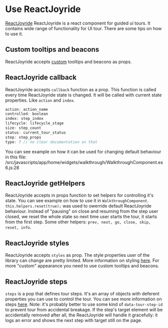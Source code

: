 # Use ReactJoyride

[ReactJoyride](https://github.com/gilbarbara/react-joyride)
ReactJoyride is a react component for guided ui tours. It contains wide range of functionality for UI tour. There are some tips on how to use it.

## Custom tooltips and beacons

ReactJoyride accepts [custom](https://docs.react-joyride.com/custom-components) tooltips and beacons as props.

## ReactJoyride callback

ReactJoyride accepts `callback` function as a prop. This function is called every time ReactJoyride state is changed. It will be called with current state properties. Like `action` and `index`.

```js
action: action_name
controlled: boolean
index: step_index
lifecycle: lifecycle_stage
size: step_count
status: current_tour_status
step: step_props
type: ? // no clear documentation on that
```

You can see example on how it can be used for changing default behaviour in this file: /src/javascripts/app/home/widgets/walkthrough/WalkthroughComponent.es6.js:28

## ReactJoyride getHelpers

ReactJoyride accepts in props function to set helpers for controlling it's state. You can see example on how to use it in `WalkthroughComponent`. `this.helpers.reset(true);` was used to owerride default ReactJoyride behaviour. Instead of "pausing" on close and resuming from the step user closed, we reset the whole state so next time user starts the tour, it starts from the first step.
Some other helpers: `prev, next, go, close, skip, reset, info`.

## ReactJoyride styles

ReactJoyride accepts `styles` as prop. The style properties user of the library can change are pretty limited. More information on styling [here](https://docs.react-joyride.com/styling).
For more "custom" appearance you need to use custom tooltips and beacons.

## ReactJoyride steps

`steps` is a pop that defines tour steps. It's an array of objects with deferent properties you can use to control the tour. You can see more information on steps [here](https://docs.react-joyride.com/step).
Note: it's probably better to use some kind of `data-tour-step-id` to prevent tour from accidental breakage. If the step's target element will be accidentally removed after all, the ReactJoyride will handle it gracefully: it logs an error and shows the next step with target still on the page.
